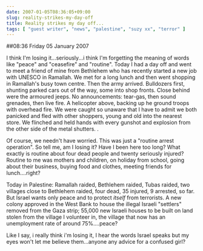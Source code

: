 ```yaml
---
date: 2007-01-05T08:36:05+09:00
slug: reality-strikes-my-day-off
title: Reality strikes my day off...
tags: [ "guest writer", "news", "palestine", "suzy xx", "terror" ]
---
```


##08:36 Friday 05 January 2007




I think I'm losing it...seriously...i think I'm forgetting the meaning of words like "peace" and "ceasefire" and "routine". Today I had a day off and went to meet a friend of mine from Bethlehem who has recently started a new job with UNESCO in Ramallah. We met for a long lunch and then went shopping in Ramallah's busy town centre. Then the army arrived. Bulldozers first, shunting parked cars out of the way, some into shop fronts. Close behind were the armoured jeeps. No announcements: tear-gas, then sound grenades, then live fire. A helicopter above, backing up he ground troops with overhead fire. We were caught so unaware that I have to admit we both panicked and fled with other shoppers, young and old into the nearest store. We flinched and held hands with every gunshot and explosion from the other side of the metal shutters. .







Of course, we needn't have worried. This was just a "routine arrest operation". So tell me, am I losing it? Have I been here too long? What exactly is routine about four dead people and twenty seriously injured? Routine to me was mothers and children, on holiday from school, going about their business, buying food and clothes, meeting friends for lunch....right?










Today in Palestine: Ramallah raided, Bethlehem raided, Tubas raided, two villages close to Bethlehem raided, four dead, 35 injured, 9 arrested, so far. But Israel wants only peace and to protect _itself_ from terrorists. A new colony approved in the West Bank to house the illegal Israeli "settlers" removed from the Gaza strip; 55,000 new Israeli houses to be built on land stolen from the village I volunteer in, the village that now has an unemployment rate of around 75%....peace?










Like I say, i really think i'm losing it, I hear the words Israel speaks but my eyes won't let me believe them...anyone any advice for a confused girl?
